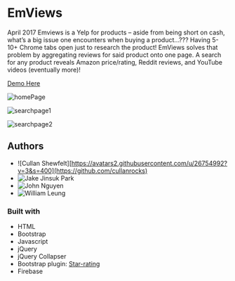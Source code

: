 # EmViews
April 2017
Emviews is a Yelp for products – aside from being short on cash, what’s a big issue one encounters when buying a product…??? Having 5-10+ Chrome tabs open just to research the product! EmViews solves that problem by aggregating reviews for said product onto one page. A search for any product reveals Amazon price/rating, Reddit reviews, and YouTube videos (eventually more)!

[Demo Here](https://emviews.github.io/EmViews/) 

![homePage](https://user-images.githubusercontent.com/16066443/27000247-3fb0e492-4d62-11e7-9efd-dd53c0d07228.JPG)

![searchpage1](https://user-images.githubusercontent.com/16066443/27000252-6d8d6372-4d62-11e7-8742-67004bfb09dd.JPG)

![searchpage2](https://user-images.githubusercontent.com/16066443/27000253-700ba974-4d62-11e7-864a-01564002bd8d.JPG)

## Authors
 - ![Cullan Shewfelt][https://avatars2.githubusercontent.com/u/26754992?v=3&s=400](https://github.com/cullanrocks)
 - ![Jake Jinsuk Park](https://github.com/bluffingtuna)
 - ![John Nguyen](https://github.com/drjohnsez)
 - ![William Leung](https://github.com/thisiswhale)


### Built with
 - HTML
 - Bootstrap
 - Javascript
 - jQuery
 - jQuery Collapser
 - Bootstrap plugin: [Star-rating](http://plugins.krajee.com/star-rating)
 - Firebase
